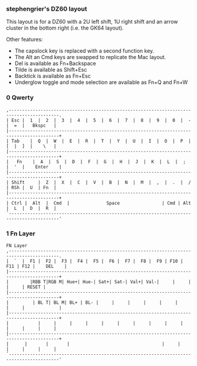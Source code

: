 ### stephengrier's DZ60 layout

This layout is for a DZ60 with a 2U left shift, 1U right shift and an arrow
cluster in the bottom right (i.e. the GK64 layout).

Other features:

* The capslock key is replaced with a second function key.
* The Alt an Cmd keys are swapped to replicate the Mac layout.
* Del is available as Fn+Backspace
* Tilde is available as Shift+Esc
* Backtick is available as Fn+Esc
* Underglow toggle and mode selection are available as Fn+Q and Fn+W

### 0 Qwerty
```
,-----------------------------------------------------------------------------------------.
| Esc |  1  |  2  |  3  |  4  |  5  |  6  |  7  |  8  |  9  |  0  |  -  |  =  |   Bkspc   |
|-----------------------------------------------------------------------------------------+
| Tab    |  Q  |  W  |  E  |  R  |  T  |  Y  |  U  |  I  |  O  |  P  |  [  |  ]  |    \   |
|-----------------------------------------------------------------------------------------+
|   Fn    |  A  |  S  |  D  |  F  |  G  |  H  |  J  |  K  |  L  |  ;  |  '  |    Enter    |
|-----------------------------------------------------------------------------------------+
| Shift     |  Z  |  X  |  C  |  V  |  B  |  N  |  M  |  ,  |  .  |  /  | RSh |  U  | Fn  |
|-----------------------------------------------------------------------------------------+
| Ctrl |  Alt  |  Cmd  |              Space                | Cmd | Alt  |  L  |  D  |  R  |
`-----------------------------------------------------------------------------------------'
```

### 1 Fn Layer
```
FN Layer
,-----------------------------------------------------------------------------------------.
|  `  |  F1 |  F2 |  F3 |  F4 |  F5 |  F6 |  F7 |  F8 |  F9 | F10 | F11 | F12 |    DEL    |
|-----------------------------------------------------------------------------------------+
|        |RBB T|RGB M| Hue+| Hue-| Sat+| Sat-| Val+| Val-|     |     |      |     | RESET |
|-----------------------------------------------------------------------------------------+
|         | BL T| BL M| BL+ | BL- |     |     |     |     |     |     |     |             |
|-----------------------------------------------------------------------------------------+
|           |     |     |     |     |     |     |     |     |     |     |     |     |     |
|-----------------------------------------------------------------------------------------+
|      |       |       |                                   |     |      |     |     |     |
`-----------------------------------------------------------------------------------------'
```
